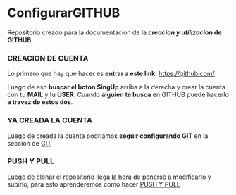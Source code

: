 # ConfigurarGITHUB
Repositorio creado para la documentacion de la **_creacion y utilizacion_ de GITHUB**

### CREACION DE CUENTA

Lo primero que hay que hacer es **entrar a este link**: https://github.com/

Luego de eso **buscar el boton SingUp** arriba a la derecha y crear la cuenta con tu **MAIL** y tu **USER**. Cuando **alguien te busca** en GITHUB puede hacerlo **a travez de estos dos**.

### YA CREADA LA CUENTA

Luego de creada la cuenta podriamos **seguir configurando GIT** en la seccion de [GIT](GIT.md)

### PUSH Y PULL

Luego de clonar el repositorio llega la hora de ponerse a modificarlo y subirlo, para esto aprenderemos como hacer [PUSH Y PULL](PUSH_Y_PULL.md)

